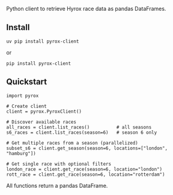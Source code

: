 Python client to retrieve Hyrox race data as pandas DataFrames.

## Install

```commandline
uv pip install pyrox-client
```
or 
```commandline
pip install pyrox-client
```

## Quickstart

```commandline
import pyrox

# Create client
client = pyrox.PyroxClient()

# Discover available races
all_races = client.list_races()          # all seasons
s6_races = client.list_races(season=6)   # season 6 only

# Get multiple races from a season (parallelized)
subset_s6 = client.get_season(season=6, locations=["london", "hamburg"])

# Get single race with optional filters
london_race = client.get_race(season=6, location="london")
rott_race = client.get_race(season=6, location="rotterdam")
```

All functions return a pandas DataFrame. 


